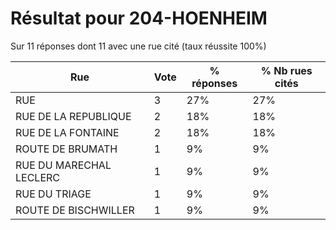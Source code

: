 # Résultat pour 204-HOENHEIM

Sur 11 réponses dont 11 avec une rue cité (taux réussite 100%)

| Rue | Vote | % réponses | % Nb rues cités|
|-----|------|------------|----------------|
| RUE | 3 | 27% | 27%|
| RUE DE LA REPUBLIQUE | 2 | 18% | 18%|
| RUE DE LA FONTAINE | 2 | 18% | 18%|
| ROUTE DE BRUMATH | 1 | 9% | 9%|
| RUE DU MARECHAL LECLERC | 1 | 9% | 9%|
| RUE DU TRIAGE | 1 | 9% | 9%|
| ROUTE DE BISCHWILLER | 1 | 9% | 9%|
